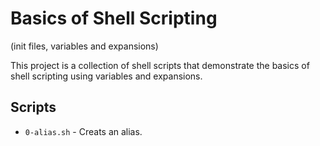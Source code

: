 # Basics of Shell Scripting
 (init files, variables and expansions)

This project is a collection of shell scripts that demonstrate the basics of shell scripting using variables and expansions.

## Scripts


* `0-alias.sh` - Creats an alias.

